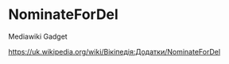 NominateForDel
==============

Mediawiki Gadget

https://uk.wikipedia.org/wiki/Вікіпедія:Додатки/NominateForDel
